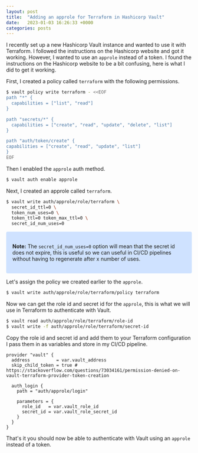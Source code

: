 ```yaml
---
layout: post
title:  "Adding an approle for Terraform in Hashicorp Vault"
date:   2023-01-03 16:26:33 +0000
categories: posts
---
```


I recently set up a new Hashicorp Vault instance and wanted to use it with Terraform. I followed the instructions on the Hashicorp website and got it working. However, I wanted to use an `approle` instead of a token. I found the instructions on the Hashicorp website to be a bit confusing, here is what I did to get it working.

First, I created a policy called `terraform` with the following permissions.

```bash
$ vault policy write terraform - <<EOF
path "*" {
  capabilities = ["list", "read"]
}

path "secrets/*" {
  capabilities = ["create", "read", "update", "delete", "list"]
}

path "auth/token/create" {
capabilities = ["create", "read", "update", "list"]
}
EOF
```

Then I enabled the `approle` auth method.

```bash
$ vault auth enable approle
```

Next, I created an approle called `terraform`.

```bash
$ vault write auth/approle/role/terraform \
  secret_id_ttl=0 \
  token_num_uses=0 \
  token_ttl=0 token_max_ttl=0 \
  secret_id_num_uses=0
```

<!-- markdownlint-disable MD033 -->
<div class="note" style='position: relative; padding:1rem 1rem; margin-bottom: 0.5em; background-color:#cfe2ff; border: 1px solid transparent; border-radius: 0.25rem;'>
  <p><strong>Note:</strong> The <code>secret_id_num_uses=0</code> option will mean that the secret id does not expire, this is useful so we can useful in CI/CD pipelines without having to regenerate after x number of uses.</p>
</div>

Let's assign the policy we created earlier to the `approle`.

```bash
$ vault write auth/approle/role/terraform/policy terraform
```

Now we can get the role id and secret id for the `approle`, this is what we will use in Terraform to authenticate with Vault.

```bash
$ vault read auth/approle/role/terraform/role-id
$ vault write -f auth/approle/role/terraform/secret-id
```

Copy the role id and secret id and add them to your Terraform configuration I pass them in as variables and store in my CI/CD pipeline.

```hcl
provider "vault" {
  address          = var.vault_address
  skip_child_token = true # https://stackoverflow.com/questions/73034161/permission-denied-on-vault-terraform-provider-token-creation

  auth_login {
    path = "auth/approle/login"

    parameters = {
      role_id   = var.vault_role_id
      secret_id = var.vault_role_secret_id
    }
  }
}
```

That's it you should now be able to authenticate with Vault using an `approle` instead of a token.